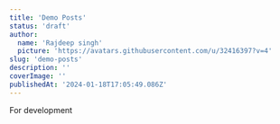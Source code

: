 ```yaml
---
title: 'Demo Posts'
status: 'draft'
author:
  name: 'Rajdeep singh'
  picture: 'https://avatars.githubusercontent.com/u/32416397?v=4'
slug: 'demo-posts'
description: ''
coverImage: ''
publishedAt: '2024-01-18T17:05:49.086Z'
---
```


For development